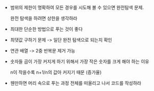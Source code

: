 - 범위의 제한이 명확하여 모든 경우를 시도해 볼 수 있으면 완전탐색 문제. 
  
  완전 탐색을 하려면 상한을 생각하라

- 최대한 단순한 방법으로 푸는 것이 좋다

- 최댓값 구하기 문제 -> 일단 완전 탐색으로 되는지 확인

- 연관 배열 -> 2중 반복문 제거 가능

- 숫자들 곱이 가장 커지게 하기 위해서 가장 작은 숫자를 크게 해야 하는 이유

  n이 작을수록 n+1/n의 값아 커지기 때문 (증가율) 

- 웬만하면 머리 속으로 푸는 과정 전체를 떠올리고 나서 코드를 작성하라